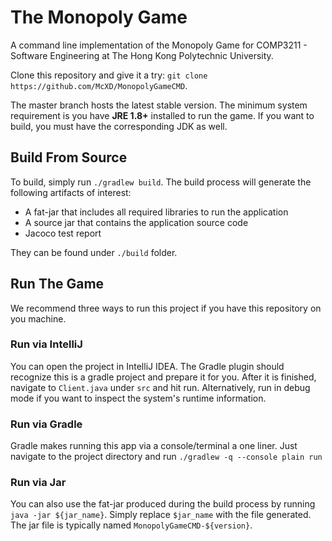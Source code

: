 # The Monopoly Game

A command line implementation of the Monopoly Game for COMP3211 - Software Engineering at The Hong Kong Polytechnic University.

Clone this repository and give it a try: `git clone https://github.com/McXD/MonopolyGameCMD`.

The master branch hosts the latest stable version. The minimum system requirement is you have **JRE 1.8+** installed to run the game. If you want to build, you must have the corresponding JDK as well.

## Build From Source

To build, simply run `./gradlew build`. The build process will generate the following artifacts of interest:

- A fat-jar that includes all required libraries to run the application
- A source jar that contains the application source code
- Jacoco test report

They can be found under `./build` folder.

## Run The Game

We recommend three ways to run this project if you have this repository on you machine.

### Run via IntelliJ

You can open the project in IntelliJ IDEA. The Gradle plugin should recognize this is a gradle project and prepare it for you. After it is finished, navigate to `Client.java` under `src` and hit run. Alternatively, run in debug mode if you want to inspect the system's runtime information.

### Run via Gradle

Gradle makes running this app via a console/terminal a one liner. Just navigate to the project directory and run `./gradlew -q --console plain run`

### Run via Jar

You can also use the fat-jar produced during the build process by running `java -jar ${jar_name}`. Simply replace `$jar_name` with the file generated. The jar file is typically named `MonopolyGameCMD-${version}`.